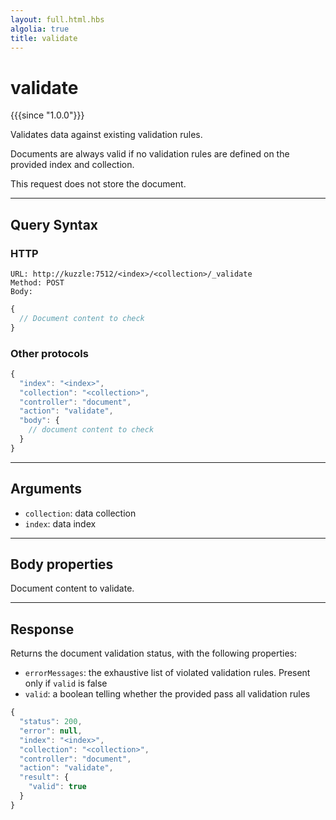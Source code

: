 ```yaml
---
layout: full.html.hbs
algolia: true
title: validate
---
```


# validate

{{{since "1.0.0"}}}

Validates data against existing validation rules. 

Documents are always valid if no validation rules are defined on the provided index and collection.

This request does not store the document.

---

## Query Syntax

### HTTP

```http
URL: http://kuzzle:7512/<index>/<collection>/_validate
Method: POST  
Body:
```

```js
{
  // Document content to check
}
```


### Other protocols


```js
{
  "index": "<index>",
  "collection": "<collection>",
  "controller": "document",
  "action": "validate",
  "body": {
    // document content to check
  }
}
```

---

## Arguments

* `collection`: data collection
* `index`: data index

---

## Body properties

Document content to validate.

---

## Response

Returns the document validation status, with the following properties:

* `errorMessages`: the exhaustive list of violated validation rules. Present only if `valid` is false
* `valid`: a boolean telling whether the provided pass all validation rules

```js
{
  "status": 200,
  "error": null,
  "index": "<index>",
  "collection": "<collection>",
  "controller": "document",
  "action": "validate",
  "result": {
    "valid": true 
  }  
}
```

